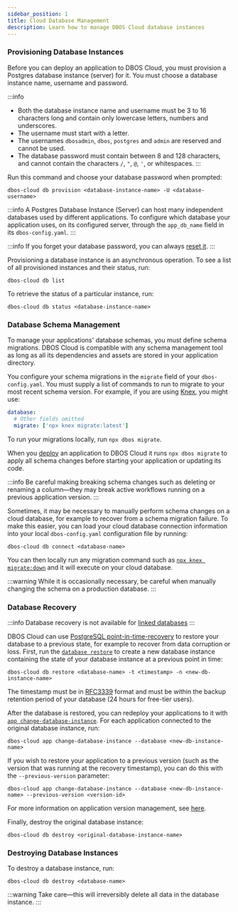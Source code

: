 ```yaml
---
sidebar_position: 1
title: Cloud Database Management
description: Learn how to manage DBOS Cloud database instances
---
```


### Provisioning Database Instances

Before you can deploy an application to DBOS Cloud, you must provision a Postgres database instance (server) for it.
You must choose a database instance name, username and password.

:::info
* Both the database instance name and username must be 3 to 16 characters long and contain only lowercase letters, numbers and underscores.
* The username must start with a letter.
* The usernames `dbosadmin`, `dbos`, `postgres` and `admin` are reserved and cannot be used.
* The database password must contain between 8 and 128 characters, and cannot contain the characters `/`, `"`, `@`, `'`, or whitespaces.
:::

Run this command and choose your database password when prompted:

```shell
dbos-cloud db provision <database-instance-name> -U <database-username>
```

:::info
A Postgres Database Instance (Server) can host many independent databases used by different applications.
To configure which database your application uses, on its configured server, through the `app_db_name` field in its `dbos-config.yaml`.
:::

:::info
If you forget your database password, you can always [reset it](../cloud-tutorials/cloud-cli.md#dbos-cloud-db-reset-password).
:::

Provisioning a database instance is an asynchronous operation.
To see a list of all provisioned instances and their status, run:

```shell
dbos-cloud db list
```

To retrieve the status of a particular instance, run:

```shell
dbos-cloud db status <database-instance-name>
```

### Database Schema Management

To manage your applications' database schemas, you must define schema migrations.
DBOS Cloud is compatible with any schema management tool as long as all its dependencies and assets are stored in your application directory.

You configure your schema migrations in the `migrate` field of your `dbos-config.yaml`.
You must supply a list of commands to run to migrate to your most recent schema version.
For example, if you are using [Knex](https://knexjs.org/guide/migrations.html), you might use:

```yaml
database:
  # Other fields omitted
  migrate: ['npx knex migrate:latest']
```

To run your migrations locally, run `npx dbos migrate`.

When you [deploy](./application-management#deploying-applications) an application to DBOS Cloud it runs `npx dbos migrate` to apply all schema changes before starting your application or updating its code.

:::info
Be careful making breaking schema changes such as deleting or renaming a column&#8212;they may break active workflows running on a previous application version.
:::

Sometimes, it may be necessary to manually perform schema changes on a cloud database, for example to recover from a schema migration failure.
To make this easier, you can load your cloud database connection information into your local `dbos-config.yaml` configuration file by running:

```shell
dbos-cloud db connect <database-name>
```

You can then locally run any migration command such as [`npx knex migrate:down`](https://knexjs.org/guide/migrations.html#migration-cli) and it will execute on your cloud database.

:::warning
While it is occasionally necessary, be careful when manually changing the schema on a production database.
:::

### Database Recovery

:::info
Database recovery is not available for [linked databases](./byod-management.md)
:::

DBOS Cloud can use [PostgreSQL point-in-time-recovery](https://www.postgresql.org/docs/current/continuous-archiving.html) to restore your database to a previous state, for example to recover from data corruption or loss.
First, run the [`database restore`](../cloud-tutorials/cloud-cli.md#dbos-cloud-db-restore) to create a new database instance containing the state of your database instance at a previous point in time:

```shell
dbos-cloud db restore <database-name> -t <timestamp> -n <new-db-instance-name>
```

The timestamp must be in [RFC3339](https://datatracker.ietf.org/doc/html/rfc3339) format and must be within the backup retention period of your database (24 hours for free-tier users).

After the database is restored, you can redeploy your applications to it with [`app change-database-instance`](../cloud-tutorials/cloud-cli.md#dbos-cloud-app-change-database-instance).
For each application connected to the original database instance, run:

```shell
dbos-cloud app change-database-instance --database <new-db-instance-name>
```

If you wish to restore your application to a previous version (such as the version that was running at the recovery timestamp), you can do this with the `--previous-version` parameter:

```shell
dbos-cloud app change-database-instance --database <new-db-instance-name> --previous-version <version-id>
```

For more information on application version management, see [here](./application-management.md#managing-application-versions).

Finally, destroy the original database instance:

```shell
dbos-cloud db destroy <original-database-instance-name>
```

### Destroying Database Instances

To destroy a database instance, run:

```shell
dbos-cloud db destroy <database-name>
```

:::warning
Take care&#8212;this will irreversibly delete all data in the database instance.
:::
